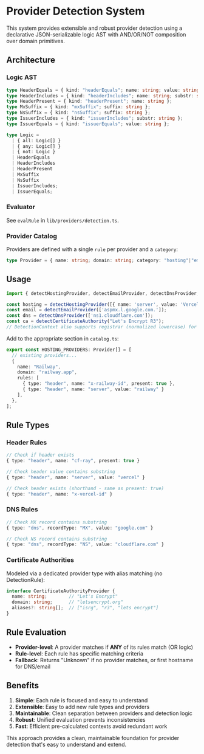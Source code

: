 # Provider Detection System

This system provides extensible and robust provider detection using a declarative JSON-serializable logic AST with AND/OR/NOT composition over domain primitives.

## Architecture

### Logic AST

```ts
type HeaderEquals = { kind: "headerEquals"; name: string; value: string };
type HeaderIncludes = { kind: "headerIncludes"; name: string; substr: string };
type HeaderPresent = { kind: "headerPresent"; name: string };
type MxSuffix = { kind: "mxSuffix"; suffix: string };
type NsSuffix = { kind: "nsSuffix"; suffix: string };
type IssuerIncludes = { kind: "issuerIncludes"; substr: string };
type IssuerEquals = { kind: "issuerEquals"; value: string };

type Logic =
  | { all: Logic[] }
  | { any: Logic[] }
  | { not: Logic }
  | HeaderEquals
  | HeaderIncludes
  | HeaderPresent
  | MxSuffix
  | NsSuffix
  | IssuerIncludes;
  | IssuerEquals;
```

### Evaluator

See `evalRule` in `lib/providers/detection.ts`.

### Provider Catalog

Providers are defined with a single `rule` per provider and a `category`:

```ts
type Provider = { name: string; domain: string; category: "hosting"|"email"|"dns"|"ca"; rule: Logic };
```

## Usage

```ts
import { detectHostingProvider, detectEmailProvider, detectDnsProvider, detectCertificateAuthority, resolveRegistrarDomain } from '@/lib/providers/detection';

const hosting = detectHostingProvider([{ name: 'server', value: 'Vercel' }]);
const email = detectEmailProvider(['aspmx.l.google.com.']);
const dns = detectDnsProvider(['ns1.cloudflare.com']);
const ca = detectCertificateAuthority("Let's Encrypt R3");
// DetectionContext also supports registrar (normalized lowercase) for future rules
```

Add to the appropriate section in `catalog.ts`:

```typescript
export const HOSTING_PROVIDERS: Provider[] = [
  // existing providers...
  {
    name: "Railway",
    domain: "railway.app",
    rules: [
      { type: "header", name: "x-railway-id", present: true },
      { type: "header", name: "server", value: "railway" }
    ],
  },
];
```

## Rule Types

### Header Rules

```typescript
// Check if header exists
{ type: "header", name: "cf-ray", present: true }

// Check header value contains substring
{ type: "header", name: "server", value: "vercel" }

// Check header exists (shorthand - same as present: true)  
{ type: "header", name: "x-vercel-id" }
```

### DNS Rules

```typescript
// Check MX record contains substring
{ type: "dns", recordType: "MX", value: "google.com" }

// Check NS record contains substring
{ type: "dns", recordType: "NS", value: "cloudflare.com" }
```

### Certificate Authorities

Modeled via a dedicated provider type with alias matching (no DetectionRule):

```ts
interface CertificateAuthorityProvider {
  name: string;        // "Let's Encrypt"
  domain: string;      // "letsencrypt.org"
  aliases?: string[];  // ["isrg", "r3", "lets encrypt"]
}
```

## Rule Evaluation

- **Provider-level**: A provider matches if **ANY** of its rules match (OR logic)
- **Rule-level**: Each rule has specific matching criteria
- **Fallback**: Returns "Unknown" if no provider matches, or first hostname for DNS/email

## Benefits

1. **Simple**: Each rule is focused and easy to understand
2. **Extensible**: Easy to add new rule types and providers
3. **Maintainable**: Clean separation between providers and detection logic
4. **Robust**: Unified evaluation prevents inconsistencies
5. **Fast**: Efficient pre-calculated contexts avoid redundant work

This approach provides a clean, maintainable foundation for provider detection that's easy to understand and extend.